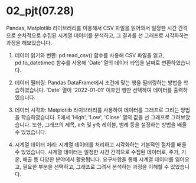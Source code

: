 # 02_pjt(07.28)

Pandas, Matplotlib 라이브러리를 이용해서 CSV 파일을 읽어와서 일정한 시간 간격으로 순차적으로 수집된 시계열 데이터를 분석하고, 그 결과를 선 그래프로 시각화하는 과정을 해보았습니다.

1. 데이터 읽기와 변환: pd.read_csv() 함수를 사용해 CSV 파일을 읽고, pd.to_datetime() 함수를 사용해 'Date' 열의 데이터 타입을 날짜로 변환하였습니다.

2. 데이터 필터링: Pandas DataFrame에서 조건에 맞는 행을 필터링하는 방법을 학습하였습니다. 'Date' 열이 '2022-01-01' 이후인 행만 선택하여 데이터를 출력하였습니다.

3. 데이터 시각화: Matplotlib 라이브러리를 사용하여 데이터를 그래프로 그리는 방법을 학습하였습니다. E에서 'High', 'Low', 'Close' 열의 값을 선 그래프로 그려보았습니다. 또한, 그래프의 제목, x축 및 y축 레이블, 범례 등을 설정하는 방법을 배울 수 있었습니다.

4. 시계열 데이터 처리: 시계열 데이터를 처리하고 시각화하는 기본적인 절차를 배울 수 있었습니다. 시계열 데이터는 일정한 시간 간격으로 수집된 데이터로, 주가, 기온, 매출 등 다양한 분야에서 활용됩니다. 요구사항을 통해 시계열 데이터를 읽어오고, 필요한 부분을 선택하고, 그래프로 그려서 분석하는 과정을 이해할 수 있었습니다.
